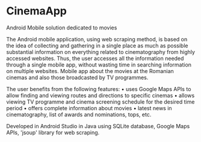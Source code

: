 # CinemaApp
Android Mobile solution dedicated to movies

  The Android mobile application, using web scraping method, is based on the idea of
collecting and gathering in a single place as much as possible substantial information on
everything related to cinematography from highly accessed websites. Thus, the user
accesses all the information needed through a single mobile app, without wasting time in
searching information on multiple websites.
Mobile app about the movies at the Romanian cinemas and also those broadcasted by TV
programmes.

  The user benefits from the following features:
  • uses Google Maps APIs to allow finding and viewing routes and directions to specific
cinemas
  • allows viewing TV programme and cinema screening schedule for the desired time
period
  • offers complete information about movies
  • latest news in cinematography, list of awards and nominations, tops, etc.

  Developed in Android Studio in Java using SQLite database, Google Maps APIs, 'jsoup'
library for web scraping.
